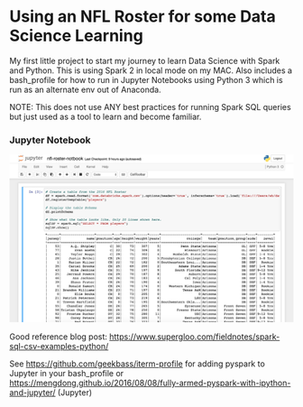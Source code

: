 # Using an NFL Roster for some Data Science Learning

My first little project to start my journey to learn Data Science with Spark and Python. This is using Spark 2 in local mode on my MAC. Also includes a bash_profile for how to run in Jupyter Notebooks using Python 3 which is run as an alternate env out of Anaconda.

NOTE: This does not use ANY best practices for running Spark SQL queries but just used as a tool to learn and become familiar.


### Jupyter Notebook 
![jupyter notebook screenshot](nfl-roster-notebook.jpg)

Good reference blog post: https://www.supergloo.com/fieldnotes/spark-sql-csv-examples-python/

See https://github.com/geekbass/iterm-profile for adding pyspark to Jupyter in your bash_profile or https://mengdong.github.io/2016/08/08/fully-armed-pyspark-with-ipython-and-jupyter/ (Jupyter)
